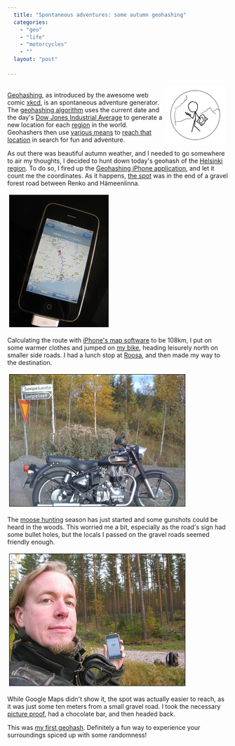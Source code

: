 ```yaml
---
  title: "Spontaneous adventures: some autumn geohashing"
  categories: 
    - "geo"
    - "life"
    - "motorcycles"
    - ""
  layout: "post"

---
```

<p>
<img src="/files/Landgeohash.png" height="135" width="135" border="0" align="right" hspace="8" vspace="4" alt="Land Geohash" title="Land Geohash" /><br /><a href="http://wiki.xkcd.com/geohashing/Main_Page">Geohashing</a>, as introduced by the awesome web comic <a href="http://xkcd.com/">xkcd</a>, is an spontaneous adventure generator. The <a href="http://wiki.xkcd.com/geohashing/Algorithm">geohashing algorithm</a> uses the current date and the day's <a href="http://en.wikipedia.org/wiki/Dow_Jones_Industrial_Average">Dow Jones Industrial Average</a> to generate a new location for each <a href="http://wiki.xkcd.com/geohashing/Graticule">region</a> in the world. Geohashers then use <a href="http://wiki.xkcd.com/geohashing/Achievements#Getting_There">various means</a> to <a href="http://wiki.xkcd.com/geohashing/Expedition">reach that location</a> in search for fun and adventure.
</p><p>
As out there was beautiful autumn weather, and I needed to go somewhere to air my thoughts, I decided to hunt down today's geohash of the <a href="http://wiki.xkcd.com/geohashing/Helsinki%2C_Finland">Helsinki region</a>. To do so, I fired up the <a href="http://phobos.apple.com/WebObjects/MZStore.woa/wa/viewSoftware?id=284951057&amp;mt=8.">Geohashing iPhone application</a>, and let it count me the coordinates. As it happens, <a href="http://irc.peeron.com/xkcd/map/map.html?date=2008-09-27&amp;lat=60&amp;long=24&amp;zoom=8">the spot</a> was in the end of a gravel forest road between Renko and Hämeenlinna.
</p><p>
<a href="/files/2008-09-27_iphone_108km_to_geohash.jpg"><img src="/files/2008-09-27_iphone_108km_to_geohash-tm.jpg" height="300" width="225" border="1" hspace="4" vspace="4" alt="iPhone calculates 108km to the hash" title="iPhone calculates 108km to the hash" /></a>
</p><p>
Calculating the route with <a href="http://www.mcwetboy.net/maproom/2007/01/iphone_includes.php">iPhone's map software</a> to be 108km, I put on some warmer clothes and jumped on <a href="http://bergie.iki.fi/blog/royal_enfield-built_like_a_gun.html">my bike</a>, heading leisurely north on smaller side roads. I had a lunch stop at <a href="http://www.ravintolakeskus.fi/ravintolat/Rajam%E4ki/Kahvila+Roosa/3975">Roosa</a>, and then made my way to the destination.
</p><p>
<a href="/files/2008-09-27_Enfield_near_the_geohash.jpg"><img src="/files/2008-09-27_Enfield_near_the_geohash-tm.jpg" height="300" width="400" border="1" hspace="4" vspace="4" alt="Royal Enfield - the ultimate geohashing machine" title="Royal Enfield - the ultimate geohashing machine" /></a>
</p><p>
The <a href="http://www.visitfinland.com/w5/index.nsf/(pages)/Hunting">moose hunting</a> season has just started and some gunshots could be heard in the woods. This worried me a bit, especially as the road's sign had some bullet holes, but the locals I passed on the gravel roads seemed friendly enough.
</p><p>
<a href="/files/2008-09-27_bergie_proud_geohasher.jpg"><img src="/files/2008-09-27_bergie_proud_geohasher-tm.jpg" height="300" width="400" border="1" hspace="4" vspace="4" alt="Bergie: a proud new geohasher" title="Bergie: a proud new geohasher" /></a>
</p><p>
While Google Maps didn't show it, the spot was actually easier to reach, as it was just some ten meters from a small gravel road. I took the necessary <a href="http://wiki.xkcd.com/geohashing/Achievements#Proof">picture proof</a>, had a chocolate bar, and then headed back.
</p><p>
This was <a href="http://wiki.xkcd.com/geohashing/2008-09-27_60_24">my first geohash</a>. Definitely a fun way to experience your surroundings spiced up with some randomness!
</p>